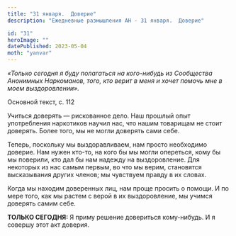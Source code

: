 ```yaml
---
title: "31 января.  Доверие"
description: "Ежедневные размышления АН - 31 января.  Доверие"

id: "31"
heroImage: ""
datePublished: 2023-05-04
moth: "yanvar"
---
```


_«Только сегодня я буду полагаться на кого-нибудь из Сообщества Анонимных
Наркоманов, того, кто верит в меня и хочет помочь мне в моем выздоровлении»._

Основной текст, с. 112

Учиться доверять — рискованное дело. Наш прошлый опыт употребления наркотиков
научил нас, что нашим товарищам не стоит доверять. Более того, мы не могли
доверять сами себе.

Теперь, поскольку мы выздоравливаем, нам просто необходимо доверие. Нам нужен
кто-то, на кого бы мы могли опереться, кому бы мы поверили, кто дал бы нам
надежду на выздоровление. Для некоторых из нас самым первым, во что мы верим,
становятся высказывания других членов; мы чувствуем правду в их словах.

Когда мы находим доверенных лиц, нам проще просить о помощи. И по мере того,
как мы растем с верой в их выздоровление, мы учимся доверять самим себе.

**ТОЛЬКО СЕГОДНЯ:** Я приму решение довериться кому-нибудь. И я совершу этот
акт доверия.
